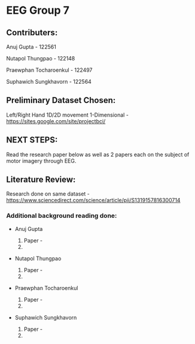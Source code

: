 # EEG Group 7
## Contributers:
Anuj Gupta - 122561

Nutapol Thungpao - 122148

Praewphan Tocharoenkul - 122497

Suphawich Sungkhavorn - 122564
## Preliminary Dataset Chosen:
Left/Right Hand 1D/2D movement 1-Dimensional - https://sites.google.com/site/projectbci/
## NEXT STEPS:
Read the research paper below as well as 2 papers each on the subject of motor imagery through EEG.
## Literature Review:
Research done on same dataset - https://www.sciencedirect.com/science/article/pii/S1319157816300714

### Additional background reading done:
- Anuj Gupta 
  1. Paper - 
  2. 

- Nutapol Thungpao
  1. Paper -  
  2. 
  
- Praewphan Tocharoenkul
  1. Paper - 
  2. 
  
- Suphawich Sungkhavorn
  1. Paper - 
  2. 
